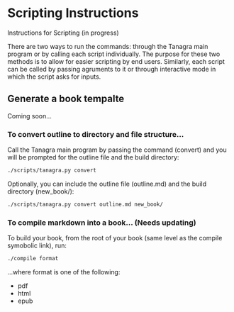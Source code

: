 # Scripting Instructions
Instructions for Scripting (in progress)

There are two ways to run the commands: through the Tanagra main program or by calling each script individually. The purpose for these two methods is to allow for easier scripting by end users. Similarly, each script can be called by passing agruments to it or through interactive mode in which the script asks for inputs.

## Generate a book tempalte
Coming soon...

### To convert outline to directory and file structure...
Call the Tanagra main program by passing the command (convert) and you will be prompted for the outline file and the build directory:
```bash
./scripts/tanagra.py convert
```

Optionally, you can include the outline file (outline.md) and the build directory (new_book/):
```bash
./scripts/tanagra.py convert outline.md new_book/
```

### To compile markdown into a book... (Needs updating)
To build your book, from the root of your book (same level as the compile symobolic link), run:
```bash
./compile format
```

...where format is one of the following:
- pdf
- html
- epub
